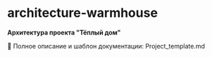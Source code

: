 # architecture-warmhouse

**Архитектура проекта "Тёплый дом"**

📄 Полное описание и шаблон документации: Project_template.md
